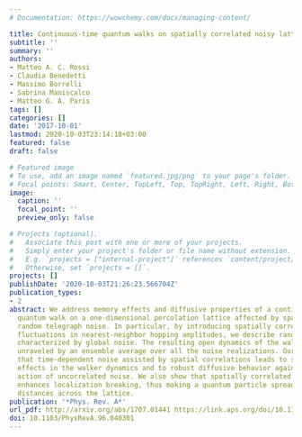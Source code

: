 ```yaml
---
# Documentation: https://wowchemy.com/docs/managing-content/

title: Continuous-time quantum walks on spatially correlated noisy lattices
subtitle: ''
summary: ''
authors:
- Matteo A. C. Rossi
- Claudia Benedetti
- Massimo Borrelli
- Sabrina Maniscalco
- Matteo G. A. Paris
tags: []
categories: []
date: '2017-10-01'
lastmod: 2020-10-03T23:14:18+03:00
featured: false
draft: false

# Featured image
# To use, add an image named `featured.jpg/png` to your page's folder.
# Focal points: Smart, Center, TopLeft, Top, TopRight, Left, Right, BottomLeft, Bottom, BottomRight.
image:
  caption: ''
  focal_point: ''
  preview_only: false

# Projects (optional).
#   Associate this post with one or more of your projects.
#   Simply enter your project's folder or file name without extension.
#   E.g. `projects = ["internal-project"]` references `content/project/deep-learning/index.md`.
#   Otherwise, set `projects = []`.
projects: []
publishDate: '2020-10-03T21:26:23.566704Z'
publication_types:
- 2
abstract: We address memory effects and diffusive properties of a continuous-time
  quantum walk on a one-dimensional percolation lattice affected by spatially correlated
  random telegraph noise. In particular, by introducing spatially correlated time-dependent
  fluctuations in nearest-neighbor hopping amplitudes, we describe random domains
  characterized by global noise. The resulting open dynamics of the walker is then
  unraveled by an ensemble average over all the noise realizations. Our results show
  that time-dependent noise assisted by spatial correlations leads to strong memory
  effects in the walker dynamics and to robust diffusive behavior against the detrimental
  action of uncorrelated noise. We also show that spatially correlated classical noise
  enhances localization breaking, thus making a quantum particle spread on longer
  distances across the lattice.
publication: '*Phys. Rev. A*'
url_pdf: http://arxiv.org/abs/1707.01441 https://link.aps.org/doi/10.1103/PhysRevA.96.040301
doi: 10.1103/PhysRevA.96.040301
---
```

